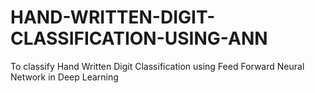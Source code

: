 # HAND-WRITTEN-DIGIT-CLASSIFICATION-USING-ANN
To classify Hand Written Digit  Classification using Feed Forward Neural Network  in Deep Learning

